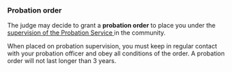 ###  **Probation order**

The judge may decide to grant a **probation order** to place you under the [
supervision of the Probation Service
](http://www.probation.ie/en/PB/Pages/WP16000059) in the community.

When placed on probation supervision, you must keep in regular contact with
your probation officer and obey all conditions of the order. A probation order
will not last longer than 3 years.
